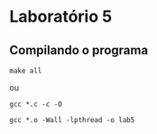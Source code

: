 # Laboratório 5

## Compilando o programa
```console
make all
```

ou

```console
gcc *.c -c -O
```
```console
gcc *.o -Wall -lpthread -o lab5
```
